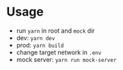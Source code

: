 # Usage

- run `yarn` in root and `mock` dir
- dev: `yarn dev`
- prod: `yarn build`
- change target network in `.env`
- mock server: `yarn run mock-server`
